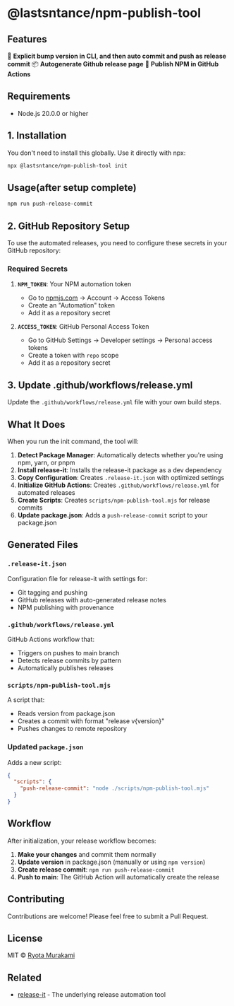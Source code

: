 # @lastsntance/npm-publish-tool

## Features

🚀 **Explicit bump version in CLI, and then auto commit and push as release commit**
📦 **Autogenerate Github release page**
🔧 **Publish NPM in GitHub Actions**

## Requirements

- Node.js 20.0.0 or higher

## 1. Installation

You don't need to install this globally. Use it directly with npx:

```bash
npx @lastsntance/npm-publish-tool init
```

## Usage(after setup complete)

```bash
npm run push-release-commit
```

## 2. GitHub Repository Setup

To use the automated releases, you need to configure these secrets in your GitHub repository:

### Required Secrets

1. **`NPM_TOKEN`**: Your NPM automation token

   - Go to [npmjs.com](https://www.npmjs.com/) → Account → Access Tokens
   - Create an "Automation" token
   - Add it as a repository secret

2. **`ACCESS_TOKEN`**: GitHub Personal Access Token
   - Go to GitHub Settings → Developer settings → Personal access tokens
   - Create a token with `repo` scope
   - Add it as a repository secret

## 3. Update .github/workflows/release.yml

Update the `.github/workflows/release.yml` file with your own build steps.

## What It Does

When you run the init command, the tool will:

1. **Detect Package Manager**: Automatically detects whether you're using npm, yarn, or pnpm
2. **Install release-it**: Installs the release-it package as a dev dependency
3. **Copy Configuration**: Creates `.release-it.json` with optimized settings
4. **Initialize GitHub Actions**: Creates `.github/workflows/release.yml` for automated releases
5. **Create Scripts**: Creates `scripts/npm-publish-tool.mjs` for release commits
6. **Update package.json**: Adds a `push-release-commit` script to your package.json

## Generated Files

### `.release-it.json`

Configuration file for release-it with settings for:

- Git tagging and pushing
- GitHub releases with auto-generated release notes
- NPM publishing with provenance

### `.github/workflows/release.yml`

GitHub Actions workflow that:

- Triggers on pushes to main branch
- Detects release commits by pattern
- Automatically publishes releases

### `scripts/npm-publish-tool.mjs`

A script that:

- Reads version from package.json
- Creates a commit with format "release v{version}"
- Pushes changes to remote repository

### Updated `package.json`

Adds a new script:

```json
{
  "scripts": {
    "push-release-commit": "node ./scripts/npm-publish-tool.mjs"
  }
}
```

## Workflow

After initialization, your release workflow becomes:

1. **Make your changes** and commit them normally
2. **Update version** in package.json (manually or using `npm version`)
3. **Create release commit**: `npm run push-release-commit`
4. **Push to main**: The GitHub Action will automatically create the release

## Contributing

Contributions are welcome! Please feel free to submit a Pull Request.

## License

MIT © [Ryota Murakami](https://ryota-murakami.github.io/)

## Related

- [release-it](https://github.com/release-it/release-it) - The underlying release automation tool
